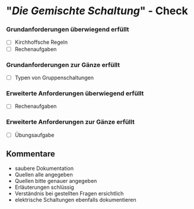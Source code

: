 

# "*Die Gemischte Schaltung*" - Check

### Grundanforderungen **überwiegend erfüllt**

- [ ] Kirchhoffsche Regeln
- [ ] Rechenaufgaben

### Grundanforderungen **zur Gänze erfüllt**

- [ ] Typen von Gruppenschaltungen

### Erweiterte Anforderungen **überwiegend erfüllt**

- [ ] Rechenaufgaben

### Erweiterte Anforderungen **zur Gänze erfüllt**

- [ ] Übungsaufgabe

## Kommentare
- saubere Dokumentation
- Quellen alle angegeben
- Quellen bitte genauer angegeben
- Erläuterungen schlüssig
- Verständnis bei gestellten Fragen ersichtlich
- elektrische Schaltungen ebenfalls dokumentieren

